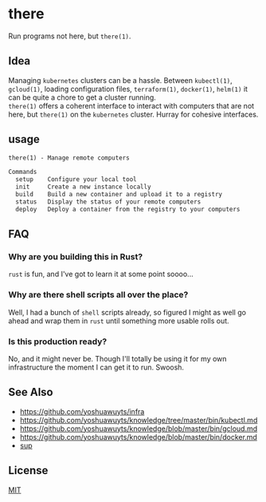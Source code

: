 # there
Run programs not here, but `there(1)`.

## Idea
Managing `kubernetes` clusters can be a hassle. Between `kubectl(1)`,
`gcloud(1)`, loading configuration files, `terraform(1)`, `docker(1)`,
`helm(1)` it can be quite a chore to get a cluster running.
\
`there(1)` offers a coherent interface to interact with computers that are not
here, but `there(1)` on the `kubernetes` cluster. Hurray for cohesive
interfaces.

## usage
```txt
there(1) - Manage remote computers

Commands
  setup    Configure your local tool
  init     Create a new instance locally
  build    Build a new container and upload it to a registry
  status   Display the status of your remote computers
  deploy   Deploy a container from the registry to your computers
```

## FAQ
### Why are you building this in Rust?
`rust` is fun, and I've got to learn it at some point soooo...

### Why are there shell scripts all over the place?
Well, I had a bunch of `shell` scripts already, so figured I might as well go
ahead and wrap them in `rust` until something more usable rolls out.

### Is this production ready?
No, and it might never be. Though I'll totally be using it for my own
infrastructure the moment I can get it to run. Swoosh.

## See Also
- https://github.com/yoshuawuyts/infra
- https://github.com/yoshuawuyts/knowledge/tree/master/bin/kubectl.md
- https://github.com/yoshuawuyts/knowledge/blob/master/bin/gcloud.md
- https://github.com/yoshuawuyts/knowledge/blob/master/bin/docker.md
- [sup](https://github.com/pressly/sup)

## License
[MIT](https://tldrlegal.com/license/mit-license)
